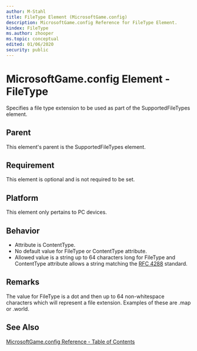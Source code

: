 ```yaml
---
author: M-Stahl
title: FileType Element (MicrosoftGame.config)
description: MicrosoftGame.config Reference for FileType Element.
kindex: FileType
ms.author: zhooper
ms.topic: conceptual
edited: 01/06/2020
security: public
---
```


# MicrosoftGame.config Element - FileType

Specifies a file type extension to be used as part of the SupportedFileTypes element.

## Parent
This element's parent is the SupportedFileTypes element.

## Requirement
This element is optional and is not required to be set. 

## Platform
This element only pertains to PC devices.

## Behavior
* Attribute is ContentType.
* No default value for FileType or ContentType attribute.
* Allowed value is a string up to 64 characters long for FileType and ContentType attribute allows a string matching the [RFC 4288](https://www.ietf.org/rfc/rfc4288.txt) standard.

## Remarks
The value for FileType is a dot and then up to 64 non-whitespace characters which will represent a file extension. Examples of these are .map or .world.

## See Also
[MicrosoftGame.config Reference - Table of Contents](gc-microsoftgameconfig-toc.md)  